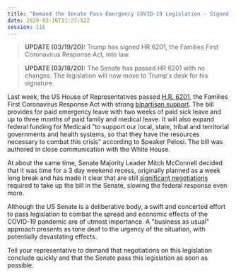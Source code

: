 ```yaml
---
title: "Demand the Senate Pass Emergency COVID-19 Legislation - Signed into Law"
date: 2020-03-16T11:27:52Z
session: 116
---
```

>**UPDATE (03/19/20):** Trump has signed HR 6201, the  Families First Coronavirus Response Act, into law. 

>**UPDATE (03/18/20):** The Senate has passed HR 6201 with no changes. The legislation will now move to Trump's desk for his signature. 

Last week, the US House of Representatives passed [H.R. 6201](https://www.congress.gov/bill/116th-congress/house-bill/6201?q=%7B%22search%22%3A%5B%22coronavirus%22%5D%7D&r=4&s=2), the Families First Coronavirus Response Act with strong [bipartisan support](https://www.cnn.com/2020/03/13/politics/coronavirus-relief-congress/index.html).  The bill provides for paid emergency leave with two weeks of paid sick leave and up to three months of paid family and medical leave. It will also expand federal funding for Medicaid "to support our local, state, tribal and territorial governments and health systems, so that they have the resources necessary to combat this crisis" according to Speaker Pelosi.  The bill was authored in close communication with the White House.

At about the same time, Senate Majority Leader Mitch McConnell decided that it was time for a 3 day weekend recess, originally planned as a week long break and has made it clear that are still [significant negotiations](https://www.politico.com/news/2020/03/16/senate-coronavirus-emergency-package-131465) required to take up the bill in the Senate, slowing the federal response even more.  

Although the US Senate is a deliberative body, a swift and concerted effort to pass legislation to combat the spread and economic effects of the COVID-19 pandemic are of utmost importance.  A "business as usual" approach presents as tone deaf to the urgency of the situation, with potentially devastating effects.

Tell your representative to demand that negotiations on this legislation conclude quickly and that the Senate pass this legislation as soon as possible.
